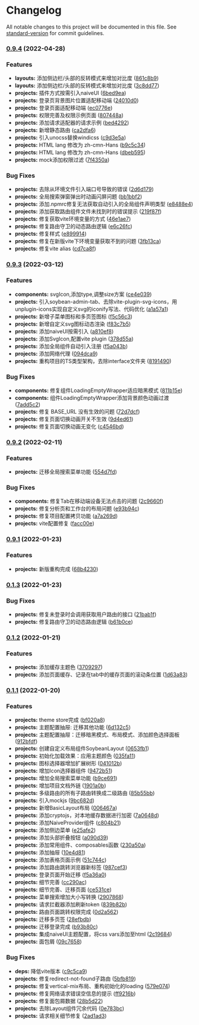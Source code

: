 # Changelog

All notable changes to this project will be documented in this file. See [standard-version](https://github.com/conventional-changelog/standard-version) for commit guidelines.

### [0.9.4](https://github.com/honghuangdc/soybean-admin/compare/v0.9.3...v0.9.4) (2022-04-28)


### Features

* **layouts:** 添加侧边栏/头部的反转模式来增加对比度 ([861c8b9](https://github.com/honghuangdc/soybean-admin/commit/861c8b9852e0097a1f6b79ac2c10d19add123bde))
* **layouts:** 添加侧边栏/头部的反转模式来增加对比度 ([3c8dd77](https://github.com/honghuangdc/soybean-admin/commit/3c8dd772f89d2b656a42c4f7164e581acdb2b1a5))
* **projects:** 插件方式按需引入naiveUI ([6bed9ea](https://github.com/honghuangdc/soybean-admin/commit/6bed9ead38af6d58f6cd9e520db848ae5cbfa4db))
* **projects:** 登录页背景图片位置适配移动端 ([24010d0](https://github.com/honghuangdc/soybean-admin/commit/24010d05fb1ff51cb5e5d94ffe310206a9638711))
* **projects:** 登录页面适配移动端 ([ec0776e](https://github.com/honghuangdc/soybean-admin/commit/ec0776e268cd3d1031e9ecd794abce271a675793))
* **projects:** 权限完善及权限示例页面 ([807448a](https://github.com/honghuangdc/soybean-admin/commit/807448aec5b041535fe4fbac90eca1138b2f439c))
* **projects:** 添加请求适配器的请求示例 ([bed4292](https://github.com/honghuangdc/soybean-admin/commit/bed4292ed380e77ac428ab057abc42eceb72af53))
* **projects:** 新增静态路由 ([ca2dfa6](https://github.com/honghuangdc/soybean-admin/commit/ca2dfa6185aa7a4e58184bcfef2a1246a52f88fd))
* **projects:** 引入unocss替换windicss ([c9d3e5a](https://github.com/honghuangdc/soybean-admin/commit/c9d3e5a3fdf59179dcfc122ab8369c492ea7832e))
* **projects:** HTML lang 修改为 zh-cmn-Hans ([b9c5c34](https://github.com/honghuangdc/soybean-admin/commit/b9c5c349790b1e83a7acd1f2c53a86c9221944ff))
* **projects:** HTML lang 修改为 zh-cmn-Hans ([dbeb595](https://github.com/honghuangdc/soybean-admin/commit/dbeb595c0b9fc11e7d166a7684af37cc971f1a11))
* **projects:** mock添加权限过滤 ([7f4350a](https://github.com/honghuangdc/soybean-admin/commit/7f4350aeb673dab59192584177a897aacebe4b28))


### Bug Fixes

* **projects:** 去除从环境文件引入端口号导致的错误 ([2d6d179](https://github.com/honghuangdc/soybean-admin/commit/2d6d179d669ea71cca3fe97ac840e4856bff4051))
* **projects:** 全局搜索弹窗弹出时动画闪屏问题 ([bb1bbf2](https://github.com/honghuangdc/soybean-admin/commit/bb1bbf272438f4ed440735118c6a9ec04c7d109f))
* **projects:** 添加.npmrc修复无法获取自动引入的全局组件声明类型 ([e8488e4](https://github.com/honghuangdc/soybean-admin/commit/e8488e4d5237e5e03ec07ff07d03115389d5b1ef))
* **projects:** 添加获取路由组件文件未找到时的错误提示 ([219f87f](https://github.com/honghuangdc/soybean-admin/commit/219f87f46758f328f26697f66d8583f49c0d41de))
* **projects:** 修复获取vite环境变量的方式 ([46e1ae7](https://github.com/honghuangdc/soybean-admin/commit/46e1ae7825b2b204ce3cdd63b3c64f39bff096d0))
* **projects:** 修复路由守卫的动态路由逻辑 ([e6c26fc](https://github.com/honghuangdc/soybean-admin/commit/e6c26fcb4ae085f9fd7d7eb9183ddba020d0b5da))
* **projects:** 修复样式 ([e899914](https://github.com/honghuangdc/soybean-admin/commit/e8999144266761b3b701442975c3c00251240d53))
* **projects:** 修复在新版vite下环境变量获取不到的问题 ([3fb13ca](https://github.com/honghuangdc/soybean-admin/commit/3fb13ca9e710549d2ddeb774fe08fabd27d5ae11))
* **projects:** 修复vite alias ([cd7ca8f](https://github.com/honghuangdc/soybean-admin/commit/cd7ca8f4c77ac8c753b753ba698a9573d6c37bf9))

### [0.9.3](https://github.com/honghuangdc/soybean-admin/compare/v0.9.2...v0.9.3) (2022-03-12)


### Features

* **components:** svgIcon,添加type,调整size方案 ([ce4e039](https://github.com/honghuangdc/soybean-admin/commit/ce4e039f48001b47a2933e807f5410a9573781b9))
* **projects:** 引入soybean-admin-tab、去除vite-plugin-svg-icons，用unplugin-icons实现自定义svg的iconify写法、代码优化 ([a1a57a1](https://github.com/honghuangdc/soybean-admin/commit/a1a57a185ce5004888ca4e1611973665ee46980b))
* **projects:** 新增子菜单图标和多页签图标 ([f5c56c3](https://github.com/honghuangdc/soybean-admin/commit/f5c56c355ce41157b20ed0a10272a28e6d8b2b49))
* **projects:** 新增自定义svg图标动态渲染 ([f83c7b5](https://github.com/honghuangdc/soybean-admin/commit/f83c7b59b893ab6e210188e92c4177b3d01392ce))
* **projects:** 添加naiveUI按需引入 ([a810ef8](https://github.com/honghuangdc/soybean-admin/commit/a810ef85b19e4b74f3ddb3c69d17c050e556ee90))
* **projects:** 添加SvgIcon,配置vite plugin ([378d55a](https://github.com/honghuangdc/soybean-admin/commit/378d55ac0e11cdf115ce3cb8e281d60f7fc4ff7a))
* **projects:** 添加全局组件自动引入注册 ([f5a043b](https://github.com/honghuangdc/soybean-admin/commit/f5a043b11a403927828ae922bdae411a4e5ae3c6))
* **projects:** 添加网络代理 ([094dca9](https://github.com/honghuangdc/soybean-admin/commit/094dca961f608404352ac360f44496423d88dae8))
* **projects:** 重构项目的TS类型架构，去除interface文件夹 ([8191490](https://github.com/honghuangdc/soybean-admin/commit/8191490f39fc011096edd77c3156eb4fe33d4e1c))


### Bug Fixes

* **components:** 修复组件LoadingEmptyWrapper适应暗黑模式 ([811b15e](https://github.com/honghuangdc/soybean-admin/commit/811b15e672c9d69e9c5789eb11ab2db7bd729f37))
* **components:** 组件LoadingEmptyWrapper添加背景颜色动画过渡 ([7add5c2](https://github.com/honghuangdc/soybean-admin/commit/7add5c2edfcabadb77084179d464b849d880d5e6))
* **projects:** 修复 BASE_URL 没有生效的问题 ([72d7dcf](https://github.com/honghuangdc/soybean-admin/commit/72d7dcfa5ee8dc6f3601f4d65c6aca9ad2cc5d5c))
* **projects:** 修复页面切换动画开关不生效 ([9d4ed61](https://github.com/honghuangdc/soybean-admin/commit/9d4ed617fb80095e521d8063718283459711118f))
* **projects:** 修复页面切换动画无变化 ([c4546bd](https://github.com/honghuangdc/soybean-admin/commit/c4546bdfa303f1e89c0d7ddd46b54e4ec5170096))

### [0.9.2](https://github.com/honghuangdc/soybean-admin/compare/v0.9.1...v0.9.2) (2022-02-11)


### Features

* **projects:** 迁移全局搜索菜单功能 ([554d7fd](https://github.com/honghuangdc/soybean-admin/commit/554d7fd6114b9cf6df571c3cb02f4cb0cc6dcfd4))


### Bug Fixes

* **components:** 修复Tab在移动端设备无法点击的问题 ([2c9660f](https://github.com/honghuangdc/soybean-admin/commit/2c9660fdbf9a84e980db0aff5cd0aed0f75963ca))
* **projects:** 修复分析页和工作台的布局问题 ([e93b94c](https://github.com/honghuangdc/soybean-admin/commit/e93b94cb2435a130bb1d94a703328af342cd24c9))
* **projects:** 修复项目配置拷贝功能 ([a7a269d](https://github.com/honghuangdc/soybean-admin/commit/a7a269d6a61ccd25883e6bb69639d39e0260587d))
* **projects:** vite配置修复 ([facc00e](https://github.com/honghuangdc/soybean-admin/commit/facc00e8b4998dc8bd338e3b63a652b4bfe2ed3e))

### [0.9.1](https://github.com/honghuangdc/soybean-admin/compare/v0.1.3...v0.9.1) (2022-01-23)


### Features

* **projects:** 新版重构完成 ([68b4230](https://github.com/honghuangdc/soybean-admin/commit/68b42304d5964246775c7a82dcc1406c5db7a4e4))

### [0.1.3](https://github.com/honghuangdc/soybean-admin/compare/v0.1.2...v0.1.3) (2022-01-23)


### Bug Fixes

* **projects:** 修复未登录时会调用获取用户路由的接口 ([21bab1f](https://github.com/honghuangdc/soybean-admin/commit/21bab1f7c30611fe59dc91c7a73050ccb49a4658))
* **projects:** 修复路由守卫的动态路由逻辑 ([b61b0ce](https://github.com/honghuangdc/soybean-admin/commit/b61b0ce25fdcbaf29ca64cbcc467e12faa947625))

### [0.1.2](https://github.com/honghuangdc/soybean-admin/compare/v0.1.1...v0.1.2) (2022-01-21)


### Features

* **projects:** 添加缓存主题色 ([3709297](https://github.com/honghuangdc/soybean-admin/commit/37092974d37b2e661d4cbf9d27c89b5e99119cd7))
* **projects:** 添加页面缓存、记录在tab中的缓存页面的滚动条位置 ([1d63a83](https://github.com/honghuangdc/soybean-admin/commit/1d63a838226df4f48e7f2a15b5a05d4b496d3c69))

### [0.1.1](https://github.com/honghuangdc/soybean-admin/compare/v0.0.5...v0.1.1) (2022-01-20)


### Features

* **projects:** theme store完成 ([bf020a8](https://github.com/honghuangdc/soybean-admin/commit/bf020a82580e6b1fbda1cc1e0bd6176770434884))
* **projects:** 主题配置抽屉: 迁移其他功能 ([6d132c5](https://github.com/honghuangdc/soybean-admin/commit/6d132c59770e925cfc61217dcefa5b4d937604df))
* **projects:** 主题配置抽屉：迁移暗黑模式、布局模式、添加颜色选择面板 ([912bfdf](https://github.com/honghuangdc/soybean-admin/commit/912bfdf4390ab624d3f8e343be88e8c1cf7ab5b6))
* **projects:** 创建自定义布局组件SoybeanLayout ([0653fb1](https://github.com/honghuangdc/soybean-admin/commit/0653fb144fe9d49f24ef4fe6e4a58de6de342b78))
* **projects:** 初始化加载效果：应用主题颜色 ([035fa11](https://github.com/honghuangdc/soybean-admin/commit/035fa114c9fd638cf467e6a73a8e4c558f503deb))
* **projects:** 图标选择器增加扩展树形 ([041012b](https://github.com/honghuangdc/soybean-admin/commit/041012b3ee04d960c1e38895839225613f7af377))
* **projects:** 增加Icon选择器组件 ([9472b51](https://github.com/honghuangdc/soybean-admin/commit/9472b51811f419e9139de81c73f2c71d170700c2))
* **projects:** 增加全局搜索菜单功能 ([b9ce691](https://github.com/honghuangdc/soybean-admin/commit/b9ce69130b12712013228326f883e2d973e4e46a))
* **projects:** 增加项目文档外链 ([1901a0b](https://github.com/honghuangdc/soybean-admin/commit/1901a0bfb7bfa516dfda552675397ddec96b8d4b))
* **projects:** 多级路由的所有子路由转换成二级路由 ([85b55bb](https://github.com/honghuangdc/soybean-admin/commit/85b55bb37a0a06e2645b96ed81aefe463127121a))
* **projects:** 引入mockjs ([9bc682d](https://github.com/honghuangdc/soybean-admin/commit/9bc682dae878c084e38a0e2c9a4a2de171023c48))
* **projects:** 新增BasicLayout布局 ([006467a](https://github.com/honghuangdc/soybean-admin/commit/006467a0626f427da3f516d90c15bf1e1eef0e55))
* **projects:** 添加cryptojs，对本地缓存数据进行加密 ([7a0648d](https://github.com/honghuangdc/soybean-admin/commit/7a0648dba55a98f61f4d81696307d86c82a1d34d))
* **projects:** 添加NaiveProvider组件 ([c804b21](https://github.com/honghuangdc/soybean-admin/commit/c804b21ceb92133c6ea7cc64c87521cc164e40ce))
* **projects:** 添加侧边菜单 ([e25afe2](https://github.com/honghuangdc/soybean-admin/commit/e25afe2fadfe86b9330ee02190a4e40b8321714c))
* **projects:** 添加头部折叠按钮 ([a090d39](https://github.com/honghuangdc/soybean-admin/commit/a090d398fc071e246b92d0da80883cf5cbedba0e))
* **projects:** 添加常用组件、composables函数 ([230a50a](https://github.com/honghuangdc/soybean-admin/commit/230a50a4cf4d2ebb62b19d6324234243cf6b2f0d))
* **projects:** 添加抽屉 ([10e4d81](https://github.com/honghuangdc/soybean-admin/commit/10e4d81bd6a0b35d8cfb4f7a1e981f8ef6ab87cc))
* **projects:** 添加表格页面示例 ([51c744c](https://github.com/honghuangdc/soybean-admin/commit/51c744c8e2c8ed9691e92e35b6a88582f22c30d8))
* **projects:** 添加路由跳转浏览器新标签 ([987cef3](https://github.com/honghuangdc/soybean-admin/commit/987cef336338987f2e6f0d5aba8f6d4602b297ca))
* **projects:** 登录页面开始迁移 ([f5a36a0](https://github.com/honghuangdc/soybean-admin/commit/f5a36a05cb626ec62115283f1d2c534b2a787bdd))
* **projects:** 细节完善 ([cc290ac](https://github.com/honghuangdc/soybean-admin/commit/cc290accc29282e9ba655356e2695b6ca4b23605))
* **projects:** 细节完善、迁移页面 ([ce531ce](https://github.com/honghuangdc/soybean-admin/commit/ce531ce5dda0b4a1024aa6bd3d68835b59760d57))
* **projects:** 菜单搜索增加大小写转换 ([2907868](https://github.com/honghuangdc/soybean-admin/commit/29078689b0652cf4ae852c93d8601a157579adcc))
* **projects:** 请求拦截器添加刷新token ([839b82b](https://github.com/honghuangdc/soybean-admin/commit/839b82ba8b052b02e24bcfe6da54160609a4fd4b))
* **projects:** 路由页面跳转权限完成 ([0d2a562](https://github.com/honghuangdc/soybean-admin/commit/0d2a5629e89c73a32d6c79f04b51543e1513e006))
* **projects:** 迁移多页签 ([28efbdb](https://github.com/honghuangdc/soybean-admin/commit/28efbdbc70733d22011a0eee084d35711429d188))
* **projects:** 迁移登录完成 ([b93b80c](https://github.com/honghuangdc/soybean-admin/commit/b93b80cb4b35268dfb6a09517a2494af24748dac))
* **projects:** 集成naiveUI主题配置，将css vars添加至html ([2c19684](https://github.com/honghuangdc/soybean-admin/commit/2c196841bd8527d7acccefe6a7545e0a49d532f7))
* **projects:** 面包屑 ([09c7658](https://github.com/honghuangdc/soybean-admin/commit/09c7658c21c7dda461dbb528e85b638b5a7dfacd))


### Bug Fixes

* **deps:** 降低vite版本 ([c9c5ca9](https://github.com/honghuangdc/soybean-admin/commit/c9c5ca9989eddb084f2706155473123c5dcfc334))
* **projects:** 修复redirect-not-found子路由 ([5bfb819](https://github.com/honghuangdc/soybean-admin/commit/5bfb8199b463d9ca6430577b5c493c0b78967aa9))
* **projects:** 修复vertical-mix布局、重构初始化的loading ([579e074](https://github.com/honghuangdc/soybean-admin/commit/579e07400e1b9a52934ed808a37c8579a41e8e74))
* **projects:** 修复网络请求错误空信息的提示 ([ff9216b](https://github.com/honghuangdc/soybean-admin/commit/ff9216b621aaef0a8203386fa1c3ca5477a2edea))
* **projects:** 修复面包屑数据 ([28b5d22](https://github.com/honghuangdc/soybean-admin/commit/28b5d224010a28669ad3a1919fc49f6e2dc808cd))
* **projects:** 去除Layout组件冗余代码 ([0e783bc](https://github.com/honghuangdc/soybean-admin/commit/0e783bcf7be0b3a083fe950adfb0afc72b510f97))
* **projects:** 请求相关细节修复 ([2ad1ad3](https://github.com/honghuangdc/soybean-admin/commit/2ad1ad32b8410d84902a33d825032c282ca6df86))
